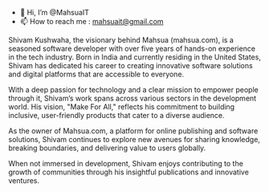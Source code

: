 - 👋 Hi, I’m @MahsuaIT
- 📫 How to reach me : mahsuait@gmail.com

Shivam Kushwaha, the visionary behind Mahsua (mahsua.com), is a seasoned software developer with over five years of hands-on experience in the tech industry. Born in India and currently residing in the United States, Shivam has dedicated his career to creating innovative software solutions and digital platforms that are accessible to everyone.

With a deep passion for technology and a clear mission to empower people through it, Shivam’s work spans across various sectors in the development world. His vision, "Make For All," reflects his commitment to building inclusive, user-friendly products that cater to a diverse audience.

As the owner of Mahsua.com, a platform for online publishing and software solutions, Shivam continues to explore new avenues for sharing knowledge, breaking boundaries, and delivering value to users globally.

When not immersed in development, Shivam enjoys contributing to the growth of communities through his insightful publications and innovative ventures.
